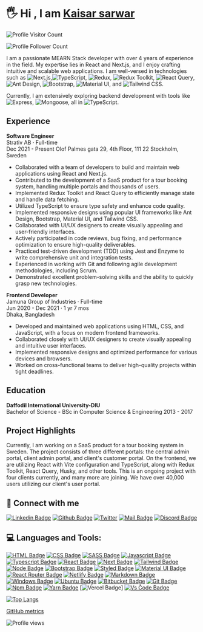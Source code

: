# 🖐 Hi , I am [Kaisar sarwar](https://lucid-bohr-a7a084.netlify.app/)
![Profile Visitor Count](https://visitor-badge.laobi.icu/badge?page_id=kaisarvam.kaisarvam)

![Profile Follower Count](https://img.shields.io/github/followers/kaisarvam.svg?style=for-the-badge&logo=github&label=Follower&maxAge=11)

I am a passionate MEARN Stack developer with over 4 years of experience in the field. My expertise lies in React and Next.js, and I enjoy crafting intuitive and scalable web applications. I am well-versed in technologies such as ![Next.js](https://img.shields.io/badge/-Next.js-000000?style=flat-square&logo=nextdotjs&logoColor=white),![TypeScript](https://img.shields.io/badge/-TypeScript-007ACC?style=flat-square&logo=typescript&logoColor=white), ![Redux](https://img.shields.io/badge/-Redux-764ABC?style=flat-square&logo=redux&logoColor=white), ![Redux Toolkit](https://img.shields.io/badge/-Redux_Toolkit-764ABC?style=flat-square&logo=redux&logoColor=white), ![React Query](https://img.shields.io/badge/-React_Query-FF4154?style=flat-square&logo=react-query&logoColor=white), ![Ant Design](https://img.shields.io/badge/-Ant_Design-0170FE?style=flat-square&logo=ant-design&logoColor=white), ![Bootstrap](https://img.shields.io/badge/-Bootstrap-7952B3?style=flat-square&logo=bootstrap&logoColor=white), ![Material UI](https://img.shields.io/badge/-Material_UI-0081CB?style=flat-square&logo=material-ui&logoColor=white), and ![Tailwind CSS](https://img.shields.io/badge/-Tailwind_CSS-38B2AC?style=flat-square&logo=tailwind-css&logoColor=white). 

Currently, I am extensively exploring backend development with tools like ![Express](https://img.shields.io/badge/-Express-000000?style=flat-square&logo=express&logoColor=white), ![Mongoose](https://img.shields.io/badge/-Mongoose-47A248?style=flat-square&logo=mongoose&logoColor=white), all in ![TypeScript](https://img.shields.io/badge/-TypeScript-007ACC?style=flat-square&logo=typescript&logoColor=white).


## Experience

**Software Engineer**  
Strativ AB · Full-time  
Dec 2021 - Present 
Olof Palmes gata 29, 4th Floor, 111 22 Stockholm, Sweden

- Collaborated with a team of developers to build and maintain web applications using React and Next.js.
- Contributed to the development of a SaaS product for a tour booking system, handling multiple portals and thousands of users.
- Implemented Redux Toolkit and React Query to efficiently manage state and handle data fetching.
- Utilized TypeScript to ensure type safety and enhance code quality.
- Implemented responsive designs using popular UI frameworks like Ant Design, Bootstrap, Material UI, and Tailwind CSS.
- Collaborated with UI/UX designers to create visually appealing and user-friendly interfaces.
- Actively participated in code reviews, bug fixing, and performance optimization to ensure high-quality deliverables.
- Practiced test-driven development (TDD) using Jest and Enzyme to write comprehensive unit and integration tests.
- Experienced in working with Git and following agile development methodologies, including Scrum.
- Demonstrated excellent problem-solving skills and the ability to quickly grasp new technologies.

**Frontend Developer**  
Jamuna Group of Industries · Full-time  
Jun 2020 - Dec 2021 · 1 yr 7 mos  
Dhaka, Bangladesh

- Developed and maintained web applications using HTML, CSS, and JavaScript, with a focus on modern frontend frameworks.
- Collaborated closely with UI/UX designers to create visually appealing and intuitive user interfaces.
- Implemented responsive designs and optimized performance for various devices and browsers.
- Worked on cross-functional teams to deliver high-quality projects within tight deadlines.

## Education

**Daffodil International University-DIU**  
Bachelor of Science - BSc in Computer Science & Engineering 
2013 - 2017

## Project Highlights

Currently, I am working on a SaaS product for a tour booking system in Sweden. The project consists of three different portals: the central admin portal, client admin portal, and client's customer portal. On the frontend, we are utilizing React with Vite configuration and TypeScript, along with Redux Toolkit, React Query, Husky, and other tools. This is an ongoing project with four clients currently, and many more are joining. We have over 40,000 users utilizing our client's user portal.



## 🚀 Connect with me



[![Linkedin Badge](https://img.shields.io/badge/LinkedIn-0077B5?style=for-the-badge&logo=linkedin&logoColor=white)](https://linkedin.com/in/kaisar-sarwar-10bb25159)
[![Github Badge](https://img.shields.io/badge/GitHub-100000?style=for-the-badge&logo=github&logoColor=white)](https://github.com/kaisarvam)
[![Twitter](https://img.shields.io/badge/Twitter-1DA1F2?style=for-the-badge&logo=twitter&logoColor=white)](https://twitter.com/tech_kaisar)
[![Mail Badge](https://img.shields.io/badge/Gmail-D14836?style=for-the-badge&logo=gmail&logoColor=white)](mailto:tech.kaisar@gmail.com)
[![Discord Badge](https://img.shields.io/badge/Discord-7289DA?style=for-the-badge&logo=discord&logoColor=white)](https://discordapp.com/)


## 💻 Languages and Tools:


[![HTML Badge](https://img.shields.io/badge/HTML5-E34F26?style=for-the-badge&logo=html5&logoColor=white)](https://github.com/kaisarvam)
[![CSS Badge](https://img.shields.io/badge/CSS3-1572B6?style=for-the-badge&logo=css3&logoColor=white)](https://github.com/kaisarvam)
[![SASS Badge](https://img.shields.io/badge/Sass-CC6699?style=for-the-badge&logo=sass&logoColor=white)](https://github.com/kaisarvam)
[![Javascript Badge](https://img.shields.io/badge/JavaScript-F7DF1E?style=for-the-badge&logo=javascript&logoColor=black)](https://github.com/kaisarvam)
[![Typescript Badge](https://img.shields.io/badge/typeScript-0078D6?style=for-the-badge&logo=typeScript&logoColor=white)](https://github.com/kaisarvam)
[![React Badge](https://img.shields.io/badge/React-20232A?style=for-the-badge&logo=react&logoColor=61DAFB)](https://github.com/kaisarvam)
[![Next Badge](https://img.shields.io/badge/NextJS-000?style=for-the-badge&logo=nextjs&logoColor=61DAFB)](https://github.com/kaisarvam)
[![Tailwind Badge](https://img.shields.io/badge/Tailwind_CSS-38B2AC?style=for-the-badge&logo=tailwind-css&logoColor=white)](https://github.com/kaisarvam)
[![Node Badge](https://img.shields.io/badge/Node.js-43853D?style=for-the-badge&logo=node.js&logoColor=white)](https://github.com/kaisarvam)
[![Bootstrap Badge](https://img.shields.io/badge/Bootstrap-563D7C?style=for-the-badge&logo=bootstrap&logoColor=white)](https://github.com/kaisarvam)
[![Styled Badge](https://img.shields.io/badge/styled--components-DB7093?style=for-the-badge&logo=styled-components&logoColor=white)](https://github.com/kaisarvam)
[![Material UI Badge](https://img.shields.io/badge/Material--UI-0081CB?style=for-the-badge&logo=material-ui&logoColor=white)](https://github.com/kaisarvam)
[![React Router Badge](https://img.shields.io/badge/React_Router-CA4245?style=for-the-badge&logo=react-router&logoColor=white)](https://github.com/kaisarvam)
[![Netlify Badge](https://img.shields.io/badge/Netlify-00C7B7?style=for-the-badge&logo=netlify&logoColor=white)](https://github.com/kaisarvam)
[![Markdown Badge](https://img.shields.io/badge/Markdown-000000?style=for-the-badge&logo=markdown&logoColor=white)](https://github.com/kaisarvam)
[![Windows Badge](https://img.shields.io/badge/Windows-0078D6?style=for-the-badge&logo=windows&logoColor=white)](https://github.com/kaisarvam)
[![Ubuntu Badge](https://img.shields.io/badge/Ubuntu-E95420?style=for-the-badge&logo=ubuntu&logoColor=white)](https://github.com/kaisarvam)
[![Bitbucket Badge](https://img.shields.io/badge/Bitbucket-330F63?style=for-the-badge&logo=bitbucket&logoColor=white)](https://github.com/kaisarvam)
[![Git Badge](https://img.shields.io/badge/git-f34f29?style=for-the-badge&logo=git&logoColor=white)](https://github.com/kaisarvam)
[![Npm Badge](https://img.shields.io/badge/npm-d7141a?style=for-the-badge&logo=npm&logoColor=white)](https://github.com/kaisarvam)
[![Yarn Badge](https://img.shields.io/badge/yarn-0078D6?style=for-the-badge&logo=yarn&logoColor=white)](https://github.com/kaisarvam)
[![Vercel Badge](https://img.shields.io/badge/vercel-000?style=for-the-badge&logo=vercel&logoColor=white)]
[![Vs Code Badge](https://img.shields.io/badge/Visual_Studio_Code-0078D6?style=for-the-badge&logo=visualstudiocode&logoColor=white)](https://github.com/kaisarvam)

[![Top Langs](https://github-readme-stats.vercel.app/api/top-langs/?username=kaisarvam)](https://github.com/anuraghazra/github-readme-stats)


[GitHub metrics](https://metrics.lecoq.io/kaisarvam)  

![Profile views](https://gpvc.arturio.dev/kaisarvam)  
